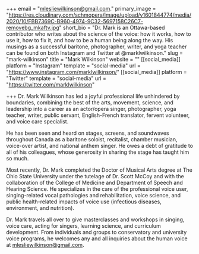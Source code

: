 +++
email = "mlesliewilkinson@gmail.com."
primary_image = "https://res.cloudinary.com/schmopera/image/upload/v1601844774/media/2020/10/FBB7369C-B960-4974-9C32-5697158C26C7-removebg_mkaftv.jpg"
short_bio = "Dr. Mark is an Ottawa-based contributor who writes about the science of the voice: how it works, how to use it, how to fix it, and how to be a human being along the way. His musings as a successful baritone, photographer, writer, and yoga teacher can be found on both Instagram and Twitter at @marklwilkinson."
slug = "mark-wilkinson"
title = "Mark Wilkinson"
website = ""
[[social_media]]
platform = "Instagram"
template = "social-media"
url = "https://www.instagram.com/marklwilkinson/"
[[social_media]]
platform = "Twitter"
template = "social-media"
url = "https://twitter.com/marklwilkinson"

+++
Dr. Mark Wilkinson has led a joyful professional life unhindered by boundaries, combining the best of the arts, movement, science, and leadership into a career as an actor/opera singer, photographer, yoga teacher, writer, public servant, English-French translator, fervent volunteer, and voice care specialist.

He has been seen and heard on stages, screens, and soundwaves throughout Canada as a baritone soloist, recitalist, chamber musician, voice-over artist, and national anthem singer. He owes a debt of gratitude to all of his colleagues, whose generosity in sharing the stage has taught him so much.

Most recently, Dr. Mark completed the Doctor of Musical Arts degree at The Ohio State University under the tutelage of Dr. Scott McCoy and with the collaboration of the College of Medicine and Department of Speech and Hearing Science. He specializes in the care of the professional voice user, singing-related vocal pathologies and rehabilitation, voice science, and public health-related impacts of voice use (infectious diseases, environment, and nutrition).

Dr. Mark travels all over to give masterclasses and workshops in singing, voice care, acting for singers, learning science, and curriculum development. From individuals and groups to conservatory and university voice programs, he welcomes any and all inquiries about the human voice at [mlesliewilkinson@gmail.com](mailto:mlesliewilkinson@gmail.com.).